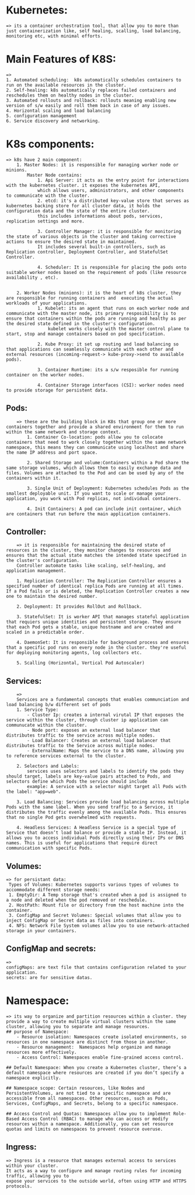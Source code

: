 # Kubernetes:
    => its a container orchestration tool, that allow you to more than just containerization like, self healing, scalling, load balancing, monitoring etc, with minimal efforts.

# Main Features of K8S:
    =>
    1. Automated scheduling:  k8s automatically schedules containers to run on the available resources in the cluster.
    2. Self-healing: k8s automatically replaces failed containers and reschedules them on healthy nodes in the cluster.
    3. Automated rollouts and rollback: rollouts meaning enabling new version of s/w easily and roll them back in case of any issues.
    4. Horizontal scaling and load balancing
    5. configuration management
    6. Service discovery and networking.

  
# K8s components:
    => k8s have 2 main component:
        1. Master Nodes: it is responsible for managing worker node or minions.
            Master Node contains:
                1. Api Server: it acts as the entry point for interactions with the kubernetes cluster. it exposes the kubernetes API,
                which allows users, administrators, and other components to communicate with the cluster.
                2. etcd: it's a distributed key-value store that serves as kubernetes backing store for all cluster data, it holds the configuration data and the state of the entire cluster.
                this includes informations about pods, services, replication settings and more.
                
                3. Controller Manager: it is responsible for monitoring the state of various objects in the cluster and taking corrective actions to ensure the desired state in maintained. 
                It includes several built-in controllers, such as Replication controller, Deployment Controller, and StatefulSet Controller.

                4. Scheduler: It is responsible for placing the pods onto suitable worker nodes based on the requirement of pods (like resource availability , etc).

                
        2. Worker Nodes (minions): it is the heart of k8s cluster, they are responsible for running containers and  executing the actual workloads of your applications.
                1. Kubelet: its an agent that runs on each worker node and communicate with the master node, its primary resposibility is to ensure that containers within the pods are running and healthy as per the desired state defined in the cluster's configuration.
                    kubelet works closely with the master control plane to start, stop and manage containers based on pod specification.
                
                2. Kube Proxy: it set up routing and load balancing so that applications can seamlessly communicate with each other and external resources (incoming-request-> kube-proxy->send to available pods).

                3. Container Runtime: its a s/w resposible for running container on the worker nodes.

                4. Container Storage interfaces (CSI): worker nodes need to provide storage for persistent data. 


## Pods:
        => these are the building block in K8s that group one or more containers together and provide a shared environment for them to run within the same network and storage context.
            1. Container Co-location: pods allow you to colocate containers that need to work closely together within the same network namespace, this means they can communicate using localhost and share the name IP address and port space.

            2. Shared Storage and volume:Containers within a Pod share the same storage volumes, which allows them to easily exchange data and files. Volumes are attached to the Pod and can be used by any of the containers within it.

            3. Single Unit of Deployment: Kubernetes schedules Pods as the smallest deployable unit. If you want to scale or manage your application, you work with Pod replicas, not individual containers.

            4. Init Containers: A pod can include init container, which are containers that run before the main application containers.


## Controller:
        => it is responsible for maintaining the desired state of resources in the cluster, they monitor changes to resources and ensures that the actual state matches the intended state specified in the cluster's configuration.
        Controller automate tasks like scaling, self-healing, and application management.
       
        1. Replication Controller: The Replication Controller ensures a specified number of identical replica Pods are running at all times. If a Pod fails or is deleted, the Replication Controller creates a new one to maintain the desired number.

        2. Deployment: It provides RollOut and Rollback.

        3. StatefulSet: It is worker API that manages stateful application that requiers unique identities and persistent storage. They ensure that each Pod gets a stable, unique hostname and are created and scaled in a predictable order.

        4. DaemonSet: It is responsible for background process and ensures that a specific pod runs on every node in the cluster. they're useful for deploying monitoring agents, log collectors etc.

        5. Scalling (Horizontal, Vertical Pod Autoscaler)


## Services: 
        => 
        Services are a fundamental concepts that enables communciation and load balancing b/w different set of pods
        1. Service Type:
            - Cluster Ip: creates a internal virutal IP that exposes the service within the cluster, through cluster ip application can communucate within the cluster.
            - Node port: exposes an external load balancer that distributes traffic to the service across multiple nodes.
            - Load Balancer: Creates an external load balancer that distributes traffic to the Service across multiple nodes.
            - ExternalName: Maps the service to a DNS name, allowing you to reference services external to the cluster.

        2. Selectors and Labels:
            services uses selectors and labels to identify the pods they should target, labels are key-value pairs attached to Pods, and selectors define which Pods the service should include
            example: A service with a selector might target all Pods with the label: "app=web".

        3. Load Balancing: Services provide load balancing across multiple Pods with the same label. When you send traffic to a Service, it distributes the traffic evenly among the available Pods. This ensures that no single Pod gets overwhelmed with requests.

        4. Headless Services: A Headless Service is a special type of Service that doesn’t load balance or provide a stable IP. Instead, it allows you to access individual Pods directly using their IPs or DNS names. This is useful for applications that require direct communication with specific Pods.

## Volumes:
    => for persistant data:
     Types of Volumes: Kubernetes supports various types of volumes to accommodate different storage needs:
     1. EmptyDir: A Temp storage that's created when a pod is assigned to a node and deleted when the pod removed or reschedule.
     2. HostPath: Mount file or directory from the host machine into the container.
     3. ConfigMap and Secret Volumes: Special volumes that allow you to inject ConfigMap or Secret data as files into containers.
     4. NFS: Network File System volumes allow you to use network-attached storage in your containers.


## ConfigMap and secrets:
    =>
    configMaps: are text file that contains configuration related to your application.
    secrets: are for sensitive datas.

# Namespace: 
    => its way to organize and partition resources within a cluster. they provide a way to create multiple virtual clusters within the same cluster, allowing you to separate and manage resources.
    ## purpose of Namespace:
        - Resource isolation: Namespaces create isolated environments, so resources in one namespace are distinct from those in another.
        - Resource management:  Namespaces help organize and manage resources more effectively.
        - Access Control: Namespaces enable fine-grained access control.

    ## Default Namespace: When you create a Kubernetes cluster, there’s a default namespace where resources are created if you don’t specify a namespace explicitly.

    ## Namespace scope: Certain resources, like Nodes and PersistentVolumes, are not tied to a specific namespace and are accessible from all namespaces. Other resources, such as Pods, Services, ConfigMaps, and Secrets, belong to a specific namespace.

    ## Access Control and Quotas: Namespaces allow you to implement Role-Based Access Control (RBAC) to manage who can access or modify resources within a namespace. Additionally, you can set resource quotas and limits on namespaces to prevent resource overuse.


## Ingress:
    => Ingress is a resource that manages external access to services within your cluster. 
    It acts as a way to configure and manage routing rules for incoming traffic, allowing you to 
    expose your services to the outside world, often using HTTP and HTTPS protocols.




